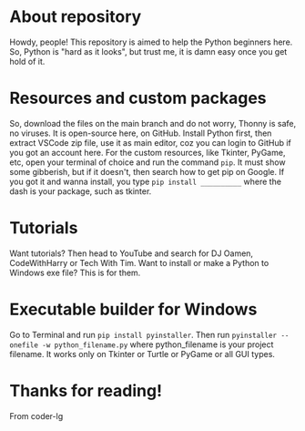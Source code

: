 # About repository
Howdy, people!
This repository is aimed to help the Python beginners here.
So, Python is "hard as it looks", but trust me, it is damn easy once you get hold of it.
# Resources and custom packages
So, download the files on the main branch and do not worry, Thonny is safe, no viruses. It is open-source here, on GitHub.
Install Python first, then extract VSCode zip file, use it as main editor, coz you can login to GitHub if you got an account here.
For the custom resources, like Tkinter, PyGame, etc, open your terminal of choice and run the command `pip`.
It must show some gibberish, but if it doesn't, then search how to get pip on Google.
If you got it and wanna install, you type `pip install __________` where the dash is your package, such as tkinter.
# Tutorials
Want tutorials? Then head to YouTube and search for DJ Oamen, CodeWithHarry or Tech With Tim.
Want to install or make a Python to Windows exe file?
This is for them.
# Executable builder for Windows
Go to Terminal and run `pip install pyinstaller`.
Then run `pyinstaller --onefile -w python_filename.py` where python_filename is your project filename. It works only on Tkinter or Turtle or PyGame or all GUI types.
# Thanks for reading!
From coder-lg
